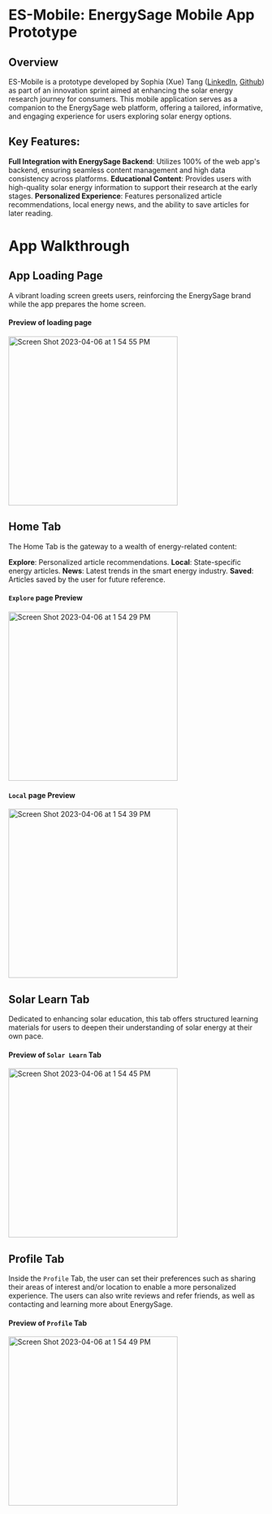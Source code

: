 # ES-Mobile: EnergySage Mobile App Prototype
## Overview
ES-Mobile is a prototype developed by Sophia (Xue) Tang ([LinkedIn](https://www.linkedin.com/in/xue-tang/), [Github](https://github.com/XueTang422))  as part of an innovation sprint aimed at enhancing the solar energy research journey for consumers. This mobile application serves as a companion to the EnergySage web platform, offering a tailored, informative, and engaging experience for users exploring solar energy options.
## Key Features:
**Full Integration with EnergySage Backend**: Utilizes 100% of the web app's backend, ensuring seamless content management and high data consistency across platforms.
**Educational Content**: Provides users with high-quality solar energy information to support their research at the early stages.
**Personalized Experience**: Features personalized article recommendations, local energy news, and the ability to save articles for later reading.

# App Walkthrough
## App Loading Page
A vibrant loading screen greets users, reinforcing the EnergySage brand while the app prepares the home screen.
#### Preview of loading page
<img width="333" alt="Screen Shot 2023-04-06 at 1 54 55 PM" src="https://github.com/XueTang422/es-mobile/assets/89874278/1c16000b-75e5-4fcc-84c3-ee6a7f5dc802">

## Home Tab

The Home Tab is the gateway to a wealth of energy-related content:

**Explore**: Personalized article recommendations.
**Local**: State-specific energy articles.
**News**: Latest trends in the smart energy industry.
**Saved**: Articles saved by the user for future reference.

#### `Explore` page Preview
<img width="333" alt="Screen Shot 2023-04-06 at 1 54 29 PM" src="https://github.com/XueTang422/es-mobile/assets/89874278/ba10872f-5447-41f2-a267-c00b1cad959a">

#### `Local` page Preview
<img width="333" alt="Screen Shot 2023-04-06 at 1 54 39 PM" src="https://github.com/XueTang422/es-mobile/assets/89874278/746e9906-6049-4af0-9510-0182ebb8a771">


## Solar Learn Tab
Dedicated to enhancing solar education, this tab offers structured learning materials for users to deepen their understanding of solar energy at their own pace.

#### Preview of `Solar Learn` Tab
<img width="333" alt="Screen Shot 2023-04-06 at 1 54 45 PM" src="https://github.com/XueTang422/es-mobile/assets/89874278/e6d1dd64-1aca-408f-a88d-f2564b0d5b5b">

## Profile Tab
Inside the `Profile` Tab, the user can set their preferences such as sharing their areas of interest and/or location to enable a more personalized experience. The users can also write reviews and refer friends, as well as contacting and learning more about EnergySage.

#### Preview of `Profile` Tab
<img width="333" alt="Screen Shot 2023-04-06 at 1 54 49 PM" src="https://github.com/XueTang422/es-mobile/assets/89874278/5299e638-6c33-4ab2-9c91-1f40e250cd1f">
